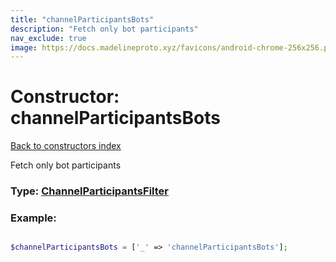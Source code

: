 ```yaml
---
title: "channelParticipantsBots"
description: "Fetch only bot participants"
nav_exclude: true
image: https://docs.madelineproto.xyz/favicons/android-chrome-256x256.png
---
```

# Constructor: channelParticipantsBots  
[Back to constructors index](/API_docs/constructors/index.html)



Fetch only bot participants




### Type: [ChannelParticipantsFilter](/API_docs/types/ChannelParticipantsFilter.html)


### Example:

```php

$channelParticipantsBots = ['_' => 'channelParticipantsBots'];
```  
